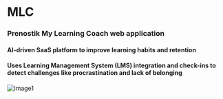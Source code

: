 # MLC
### Prenostik My Learning Coach web application
#### AI-driven SaaS platform to improve learning habits and retention
#### Uses Learning Management System (LMS) integration and check-ins to detect challenges like procrastination and lack of belonging

![image1](https://github.com/user-attachments/assets/1970467c-1ad7-4eb8-a1d7-5603e2631560)

